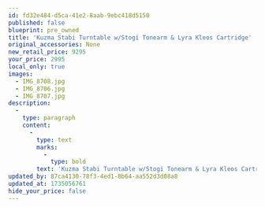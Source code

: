```yaml
---
id: fd32e484-d5ca-41e2-8aab-9ebc418d5150
published: false
blueprint: pre_owned
title: 'Kuzma Stabi Turntable w/Stogi Tonearm & Lyra Kleos Cartridge'
original_accessories: None
new_retail_price: 9295
your_price: 2995
local_only: true
images:
  - IMG_8708.jpg
  - IMG_8706.jpg
  - IMG_8707.jpg
description:
  -
    type: paragraph
    content:
      -
        type: text
        marks:
          -
            type: bold
        text: 'Kuzma Stabi Turntable w/Stogi Tonearm & Lyra Kleos Cartridge. Table is in excellent condition and sold as new for $9,295.00'
updated_by: 87ca4130-78f3-4ed1-8b64-aa552d3d08a8
updated_at: 1735056761
hide_your_price: false
---
```

